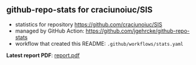 ## github-repo-stats for craciunoiuc/SIS

- statistics for repository https://github.com/craciunoiuc/SIS
- managed by GitHub Action: https://github.com/jgehrcke/github-repo-stats
- workflow that created this README: `.github/workflows/stats.yaml`

**Latest report PDF**: [report.pdf](https://github.com/craciunoiuc/acs-homework-index/raw/repo_stats/craciunoiuc/SIS/latest-report/report.pdf)

